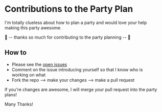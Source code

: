 # Contributions to the Party Plan
I'm totally clueless about how to plan a party and would love your help making this party awesome.

🎉 --  thanks so much for contributing to the party planning -- 🎉

## How to

* Please see the [open issues](https://github.com/joeyklee/friendly-collab-party/issues)
* Comment on the issue introducing yourself so that I know who is working on what
* Fork the repo --> make your changes --> make a pull request

If you're changes are awesome, I will merge your pull request into the party plans! 

Many Thanks!

